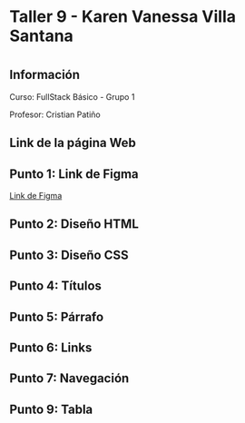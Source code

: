 <h1>Taller 9 - Karen Vanessa Villa Santana<h1>

<h2>Información</h2>
<p>Curso: FullStack Básico - Grupo 1</p>
<p>Profesor: Cristian Patiño</p>

<h2>Link de la página Web</h2>


<h2>Punto 1: Link de Figma</h2>
<a href="https://www.figma.com/file/EA9jKtusQIyGawM7yaUcGd/Karen-Vanessa-Villa-Santana?type=design&node-id=5%3A2&mode=design&t=8FNx8HXCGI9oIlkD-1">Link de Figma</a>

<h2>Punto 2: Diseño HTML</h2>

<h2>Punto 3: Diseño CSS</h2>

<h2>Punto 4: Títulos</h2>

<h2>Punto 5: Párrafo</h2>

<h2>Punto 6: Links</h2>

<h2>Punto 7: Navegación</h2>

<h2>Punto 9: Tabla</h2>
